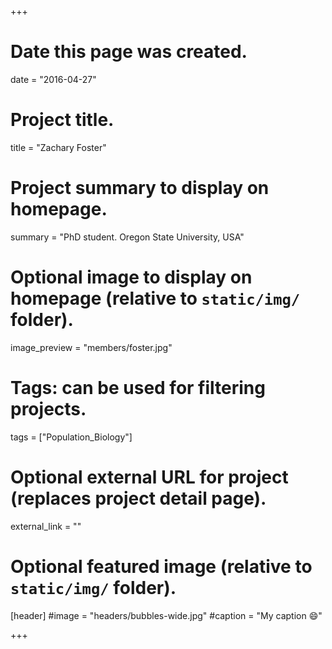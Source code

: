 +++
# Date this page was created.
date = "2016-04-27"

# Project title.
title = "Zachary Foster"

# Project summary to display on homepage.
summary = "PhD student. Oregon State University, USA"

# Optional image to display on homepage (relative to `static/img/` folder).
image_preview = "members/foster.jpg"

# Tags: can be used for filtering projects.

tags = ["Population_Biology"]

# Optional external URL for project (replaces project detail page).
external_link = ""

# Optional featured image (relative to `static/img/` folder).
[header]
#image = "headers/bubbles-wide.jpg"
#caption = "My caption :smile:"

+++

